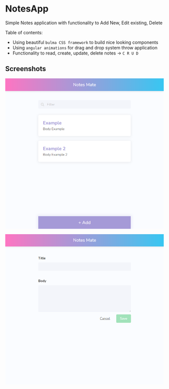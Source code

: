 # NotesApp

Simple Notes application with functionality to Add New, Edit existing, Delete

Table of contents:

 - Using beautiful `bulma CSS framework` to build nice looking components
 - Using `angular animations` for drag and drop system throw application
 - Functionality to read, create, update, delete notes -> `C R U D`
## Screenshots
![image1](./images/notes1.png)

![image2](./images/notes2.png)

